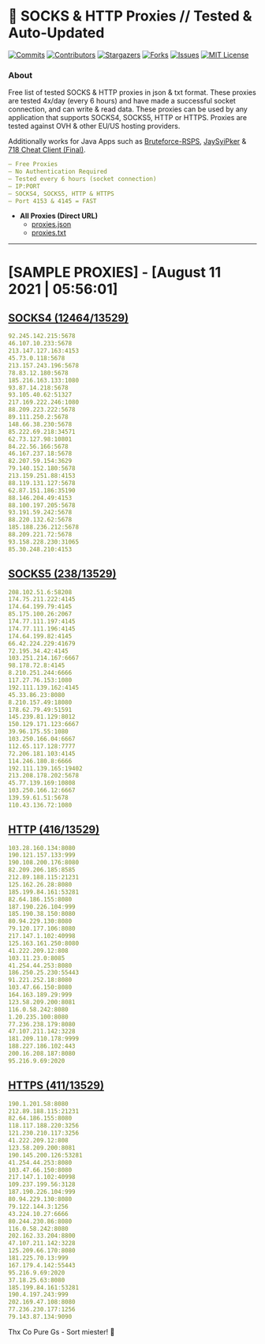 <!-- MARKDOWN LINKS & IMAGES -->
<!-- https://www.markdownguide.org/basic-syntax/#reference-style-links -->
[contributors-shield]: https://img.shields.io/github/contributors/KaiBurton/free-proxies-autoupdated?style=for-the-badge
[contributors-url]: https://github.com/KaiBurton/free-proxies-autoupdated/graphs/contributors
[forks-shield]: https://img.shields.io/github/forks/KaiBurton/free-proxies-autoupdated?style=for-the-badge
[forks-url]: https://github.com/KaiBurton/free-proxies-autoupdated/network/members
[stars-shield]: https://img.shields.io/github/stars/KaiBurton/free-proxies-autoupdated?style=for-the-badge
[stars-url]: https://github.com/KaiBurton/free-proxies-autoupdated/stargazers
[issues-shield]: https://img.shields.io/github/issues/KaiBurton/free-proxies-autoupdated?style=for-the-badge
[issues-url]: https://github.com/KaiBurton/free-proxies-autoupdated/issues
[license-shield]: https://img.shields.io/github/license/KaiBurton/free-proxies-autoupdated?style=for-the-badge
[license-url]: https://github.com/KaiBurton/free-proxies-autoupdated/blob/main/LICENSE
[commit-shield]: https://img.shields.io/github/last-commit/KaiBurton/free-proxies-autoupdated?style=for-the-badge
[commit-url]: https://github.com/KaiBurton/free-proxies-autoupdated/commits/main

# 🎁 SOCKS & HTTP Proxies // Tested & Auto-Updated

[![Commits][commit-shield]][commit-url]
[![Contributors][contributors-shield]][contributors-url]
[![Stargazers][stars-shield]][stars-url]
[![Forks][forks-shield]][forks-url]
[![Issues][issues-shield]][issues-url]
[![MIT License][license-shield]][license-url]

### About
Free list of tested SOCKS & HTTP proxies in json & txt format. These proxies are tested 4x/day (every 6 hours) and have made a successful socket connection, and can write & read data. These proxies can be used by any application that supports SOCKS4, SOCKS5, HTTP or HTTPS. Proxies are tested against OVH & other EU/US hosting providers.

Additionally works for Java Apps such as [Bruteforce-RSPS](https://github.com/KaiBurton/Bruteforce-RSPS), [JaySyiPker](https://github.com/JayArrowz/JaySyiPker) & [718 Cheat Client (Final)](https://github.com/KaiBurton/718-Cheat-Client-Final). 

```yaml
— Free Proxies
— No Authentication Required
— Tested every 6 hours (socket connection)
— IP:PORT
— SOCKS4, SOCKS5, HTTP & HTTPS
— Port 4153 & 4145 = FAST
```

- **All Proxies (Direct URL)**
  - [proxies.json](https://raw.githubusercontent.com/KaiBurton/free-proxies-autoupdated/main/proxies.json)
  - [proxies.txt](https://raw.githubusercontent.com/KaiBurton/free-proxies-autoupdated/main/proxies.txt)

---

# [SAMPLE PROXIES] - [August 11 2021 | 05:56:01]

## [SOCKS4 (12464/13529)](https://raw.githubusercontent.com/KaiBurton/free-proxies-autoupdated/main/proxies-socks4.txt)
```yaml
92.245.142.215:5678
46.107.10.233:5678
213.147.127.163:4153
45.73.0.118:5678
213.157.243.196:5678
78.83.12.180:5678
185.216.163.133:1080
93.87.14.218:5678
93.105.40.62:51327
217.169.222.246:1080
88.209.223.222:5678
89.111.250.2:5678
148.66.38.230:5678
85.222.69.218:34571
62.73.127.98:10801
84.22.56.166:5678
46.167.237.18:5678
82.207.59.154:3629
79.140.152.180:5678
213.159.251.88:4153
88.119.131.127:5678
62.87.151.186:35190
88.146.204.49:4153
88.100.197.205:5678
93.191.59.242:5678
88.220.132.62:5678
185.188.236.212:5678
88.209.221.72:5678
93.158.228.230:31065
85.30.248.210:4153
```

## [SOCKS5 (238/13529)](https://raw.githubusercontent.com/KaiBurton/free-proxies-autoupdated/main/proxies-socks5.txt)
```yaml
208.102.51.6:58208
174.75.211.222:4145
174.64.199.79:4145
85.175.100.26:2067
174.77.111.197:4145
174.77.111.196:4145
174.64.199.82:4145
66.42.224.229:41679
72.195.34.42:4145
103.251.214.167:6667
98.178.72.8:4145
8.210.251.244:6666
117.27.76.153:1080
192.111.139.162:4145
45.33.86.23:8080
8.210.157.49:18080
178.62.79.49:51591
145.239.81.129:8012
150.129.171.123:6667
39.96.175.55:1080
103.250.166.04:6667
112.65.117.128:7777
72.206.181.103:4145
114.246.180.8:6666
192.111.139.165:19402
213.208.178.202:5678
45.77.139.169:10808
103.250.166.12:6667
139.59.61.51:5678
110.43.136.72:1080
```

## [HTTP (416/13529)](https://raw.githubusercontent.com/KaiBurton/free-proxies-autoupdated/main/proxies-http.txt)
```yaml
103.28.160.134:8080
190.121.157.133:999
190.108.200.176:8080
82.209.206.185:8585
212.89.188.115:21231
125.162.26.28:8080
185.199.84.161:53281
82.64.186.155:8080
187.190.226.104:999
185.190.38.150:8080
80.94.229.130:8080
79.120.177.106:8080
217.147.1.102:40998
125.163.161.250:8080
41.222.209.12:808
103.11.23.0:8085
41.254.44.253:8080
186.250.25.230:55443
91.221.252.18:8080
103.47.66.150:8080
164.163.189.29:999
123.58.209.200:8081
116.0.58.242:8080
1.20.235.100:8080
77.236.238.179:8080
47.107.211.142:3228
181.209.110.178:9999
188.227.186.102:443
200.16.208.187:8080
95.216.9.69:2020
```

## [HTTPS (411/13529)](https://raw.githubusercontent.com/KaiBurton/free-proxies-autoupdated/main/proxies-https.txt)
```yaml
190.1.201.58:8080
212.89.188.115:21231
82.64.186.155:8080
118.117.188.220:3256
121.230.210.117:3256
41.222.209.12:808
123.58.209.200:8081
190.145.200.126:53281
41.254.44.253:8080
103.47.66.150:8080
217.147.1.102:40998
109.237.199.56:3128
187.190.226.104:999
80.94.229.130:8080
79.122.144.3:1256
43.224.10.27:6666
80.244.230.86:8080
116.0.58.242:8080
202.162.33.204:8800
47.107.211.142:3228
125.209.66.170:8080
181.225.70.13:999
167.179.4.142:55443
95.216.9.69:2020
37.18.25.63:8080
185.199.84.161:53281
190.4.197.243:999
202.169.47.108:8080
77.236.230.177:1256
79.143.87.134:9090
```



Thx Co Pure Gs - Sort miester! 💟